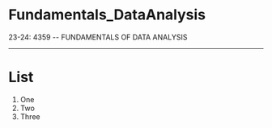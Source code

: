 # Fundamentals_DataAnalysis
23-24: 4359 -- FUNDAMENTALS OF DATA ANALYSIS

***

# List

1. One
2. Two
3. Three